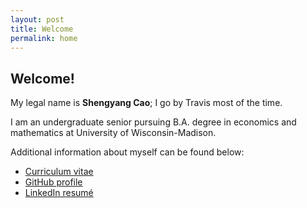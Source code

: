 ```yaml
---
layout: post
title: Welcome
permalink: home
---
```


## Welcome!

My legal name is **Shengyang Cao**; I go by Travis most of the time.

I am an undergraduate senior pursuing B.A. degree in economics and mathematics at University of Wisconsin-Madison.

Additional information about myself can be found below:

* [Curriculum vitae](https://uwmadison.app.box.com/v/travis-cao-cv)
* [GitHub profile](https://github.com/scaotravis)
* [LinkedIn resumé](https://www.linkedin.com/in/travis-cao/)
